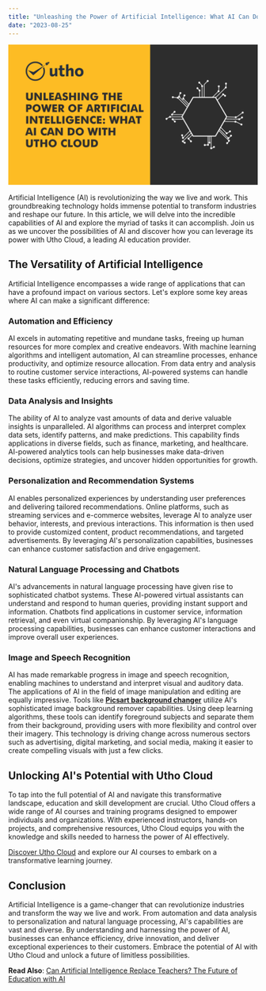```yaml
---
title: "Unleashing the Power of Artificial Intelligence: What AI Can Do with Utho Cloud"
date: "2023-08-25"
---
```


![Unleashing the Power of Artificial Intelligence: What AI Can Do with Utho Cloud](images/Unleashing-the-Power-of-Artificial-Intelligence-What-AI-Can-Do-with-Utho-Cloud-1024x576.png)

Artificial Intelligence (AI) is revolutionizing the way we live and work. This groundbreaking technology holds immense potential to transform industries and reshape our future. In this article, we will delve into the incredible capabilities of AI and explore the myriad of tasks it can accomplish. Join us as we uncover the possibilities of AI and discover how you can leverage its power with Utho Cloud, a leading AI education provider.

## The Versatility of Artificial Intelligence

Artificial Intelligence encompasses a wide range of applications that can have a profound impact on various sectors. Let's explore some key areas where AI can make a significant difference:

### Automation and Efficiency

AI excels in automating repetitive and mundane tasks, freeing up human resources for more complex and creative endeavors. With machine learning algorithms and intelligent automation, AI can streamline processes, enhance productivity, and optimize resource allocation. From data entry and analysis to routine customer service interactions, AI-powered systems can handle these tasks efficiently, reducing errors and saving time.

### Data Analysis and Insights

The ability of AI to analyze vast amounts of data and derive valuable insights is unparalleled. AI algorithms can process and interpret complex data sets, identify patterns, and make predictions. This capability finds applications in diverse fields, such as finance, marketing, and healthcare. AI-powered analytics tools can help businesses make data-driven decisions, optimize strategies, and uncover hidden opportunities for growth.

### Personalization and Recommendation Systems

AI enables personalized experiences by understanding user preferences and delivering tailored recommendations. Online platforms, such as streaming services and e-commerce websites, leverage AI to analyze user behavior, interests, and previous interactions. This information is then used to provide customized content, product recommendations, and targeted advertisements. By leveraging AI's personalization capabilities, businesses can enhance customer satisfaction and drive engagement.

### Natural Language Processing and Chatbots

AI's advancements in natural language processing have given rise to sophisticated chatbot systems. These AI-powered virtual assistants can understand and respond to human queries, providing instant support and information. Chatbots find applications in customer service, information retrieval, and even virtual companionship. By leveraging AI's language processing capabilities, businesses can enhance customer interactions and improve overall user experiences.

### Image and Speech Recognition

AI has made remarkable progress in image and speech recognition, enabling machines to understand and interpret visual and auditory data. The applications of AI in the field of image manipulation and editing are equally impressive. Tools like **[Picsart background changer](https://picsart.com/background-remover/)** utilize AI's sophisticated image background remover capabilities. Using deep learning algorithms, these tools can identify foreground subjects and separate them from their background, providing users with more flexibility and control over their imagery. This technology is driving change across numerous sectors such as advertising, digital marketing, and social media, making it easier to create compelling visuals with just a few clicks.

## Unlocking AI's Potential with Utho Cloud

To tap into the full potential of AI and navigate this transformative landscape, education and skill development are crucial. Utho Cloud offers a wide range of AI courses and training programs designed to empower individuals and organizations. With experienced instructors, hands-on projects, and comprehensive resources, Utho Cloud equips you with the knowledge and skills needed to harness the power of AI effectively.

[Discover Utho Cloud](https://utho.com/) and explore our AI courses to embark on a transformative learning journey.

## Conclusion

Artificial Intelligence is a game-changer that can revolutionize industries and transform the way we live and work. From automation and data analysis to personalization and natural language processing, AI's capabilities are vast and diverse. By understanding and harnessing the power of AI, businesses can enhance efficiency, drive innovation, and deliver exceptional experiences to their customers. Embrace the potential of AI with Utho Cloud and unlock a future of limitless possibilities.

**Read Also**: [Can Artificial Intelligence Replace Teachers? The Future of Education with AI](https://utho.com/docs/tutorial/can-artificial-intelligence-replace-teachers-the-future-of-education-with-ai/)
